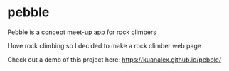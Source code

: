 # pebble

Pebble is a concept meet-up app for rock climbers

I love rock climbing so I decided to make a rock climber web page

Check out a demo of this project here: https://kuanalex.github.io/pebble/
